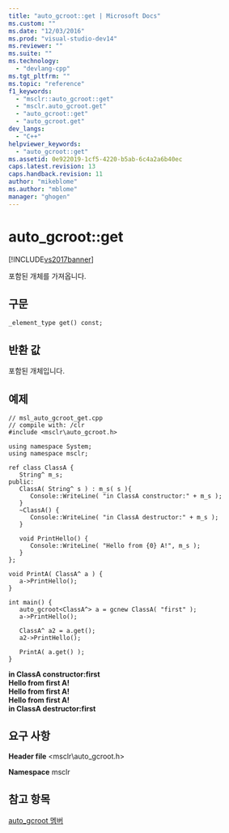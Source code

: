 ```yaml
---
title: "auto_gcroot::get | Microsoft Docs"
ms.custom: ""
ms.date: "12/03/2016"
ms.prod: "visual-studio-dev14"
ms.reviewer: ""
ms.suite: ""
ms.technology: 
  - "devlang-cpp"
ms.tgt_pltfrm: ""
ms.topic: "reference"
f1_keywords: 
  - "msclr::auto_gcroot::get"
  - "msclr.auto_gcroot.get"
  - "auto_gcroot::get"
  - "auto_gcroot.get"
dev_langs: 
  - "C++"
helpviewer_keywords: 
  - "auto_gcroot::get"
ms.assetid: 0e922019-1cf5-4220-b5ab-6c4a2a6b40ec
caps.latest.revision: 13
caps.handback.revision: 11
author: "mikeblome"
ms.author: "mblome"
manager: "ghogen"
---
```

# auto_gcroot::get
[!INCLUDE[vs2017banner](../assembler/inline/includes/vs2017banner.md)]

포함된 개체를 가져옵니다.  
  
## 구문  
  
```  
_element_type get() const;  
```  
  
## 반환 값  
 포함된 개체입니다.  
  
## 예제  
  
```  
// msl_auto_gcroot_get.cpp  
// compile with: /clr  
#include <msclr\auto_gcroot.h>  
  
using namespace System;  
using namespace msclr;  
  
ref class ClassA {  
   String^ m_s;  
public:  
   ClassA( String^ s ) : m_s( s ){  
      Console::WriteLine( "in ClassA constructor:" + m_s );  
   }  
   ~ClassA() {  
      Console::WriteLine( "in ClassA destructor:" + m_s );  
   }  
  
   void PrintHello() {  
      Console::WriteLine( "Hello from {0} A!", m_s );  
   }  
};  
  
void PrintA( ClassA^ a ) {  
   a->PrintHello();  
}  
  
int main() {  
   auto_gcroot<ClassA^> a = gcnew ClassA( "first" );  
   a->PrintHello();  
  
   ClassA^ a2 = a.get();  
   a2->PrintHello();  
  
   PrintA( a.get() );  
}  
```  
  
  **in ClassA constructor:first**  
**Hello from first A\!**  
**Hello from first A\!**  
**Hello from first A\!**  
**in ClassA destructor:first**   
## 요구 사항  
 **Header file** \<msclr\\auto\_gcroot.h\>  
  
 **Namespace** msclr  
  
## 참고 항목  
 [auto\_gcroot 멤버](../dotnet/auto-gcroot-members.md)